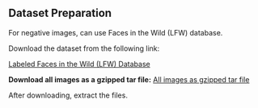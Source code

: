 ## Dataset Preparation
 
For negative images, can use Faces in the Wild (LFW) database.

Download the dataset from the following link:

[Labeled Faces in the Wild (LFW) Database](https://vis-www.cs.umass.edu/lfw/)

**Download all images as a gzipped tar file:**
[All images as gzipped tar file](https://vis-www.cs.umass.edu/lfw/lfw.tgz)

After downloading, extract the files.
